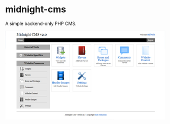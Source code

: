 midnight-cms
============

A simple backend-only PHP CMS.

![Alt Text](/screenshot.jpg "Landing Page")
